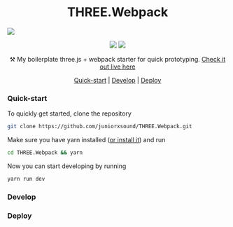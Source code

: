 <h1 align="center">THREE.Webpack</h1>
<img src="https://github.com/juniorxsound/THREE.Webpack/blob/master/docs/cover.jpg" />

<p align="center">
<img src="https://travis-ci.com/juniorxsound/THREE.Webpack.svg?token=ztzi6EexNpaHGeSp1q8W&branch=master" />
<img src="https://img.shields.io/badge/PRs-welcome-brightgreen.svg?style=flat-square" />
  
<p align="center">⚒ My boilerplate three.js + webpack starter for quick prototyping. <a href="https://juniorxsound.github.io/THREE.Webpack/">Check it out live here</a>
</p>
<p align="center"><a href="#quick-start">Quick-start</a> | <a href="#develop">Develop</a> | <a href="#deploy">Deploy</a></p>
</p>

### Quick-start
To quickly get started, clone the repository
```sh
git clone https://github.com/juniorxsound/THREE.Webpack.git
```
Make sure you have yarn installed ([or install it](https://yarnpkg.com/lang/en/docs/install/#mac-stable)) and run
```sh
cd THREE.Webpack && yarn
```
Now you can start developing by running
```sh
yarn run dev
```
### Develop

### Deploy
